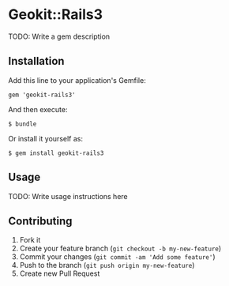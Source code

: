 # Geokit::Rails3

TODO: Write a gem description

## Installation

Add this line to your application's Gemfile:

    gem 'geokit-rails3'

And then execute:

    $ bundle

Or install it yourself as:

    $ gem install geokit-rails3

## Usage

TODO: Write usage instructions here

## Contributing

1. Fork it
2. Create your feature branch (`git checkout -b my-new-feature`)
3. Commit your changes (`git commit -am 'Add some feature'`)
4. Push to the branch (`git push origin my-new-feature`)
5. Create new Pull Request

